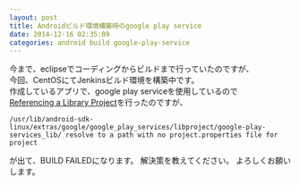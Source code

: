 ```yaml
---
layout: post
title: Androidビルド環境構築時のgoogle play service
date: 2014-12-16 02:35:09
categories: android build google-play-service
---
```

<!-- {% raw %} -->
<p>今まで、eclipseでコーディングからビルドまで行っていたのですが、<br>
今回、CentOSにてJenkinsビルド環境を構築中です。<br>
作成しているアプリで、google play serviceを使用しているので<br>
<a href="http://developer.android.com/tools/projects/projects-cmdline.html#ReferencingLibraryProject" rel="nofollow">Referencing a Library Project</a>を行ったのですが、   </p>

<pre><code>/usr/lib/android-sdk-linux/extras/google/google_play_services/libproject/google-play-services_lib/ resolve to a path with no project.properties file for project     
</code></pre>

<p>が出て、BUILD FAILEDになります。 
解決策を教えてください。 よろしくお願いします。</p>
<!-- {% endraw %} -->
